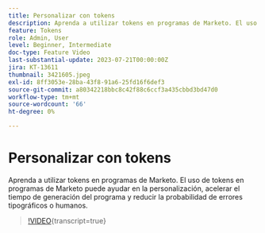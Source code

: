 ```yaml
---
title: Personalizar con tokens
description: Aprenda a utilizar tokens en programas de Marketo. El uso de tokens en programas de Marketo puede ayudar en la personalización, acelerar el tiempo de generación del programa y reducir la probabilidad de errores tipográficos o humanos.
feature: Tokens
role: Admin, User
level: Beginner, Intermediate
doc-type: Feature Video
last-substantial-update: 2023-07-21T00:00:00Z
jira: KT-13611
thumbnail: 3421605.jpeg
exl-id: 8ff3053e-28ba-43f8-91a6-25fd16f6def3
source-git-commit: a80342218bbc8c42f88c6ccf3a435cbbd3bd47d0
workflow-type: tm+mt
source-wordcount: '66'
ht-degree: 0%

---
```


# Personalizar con tokens

Aprenda a utilizar tokens en programas de Marketo. El uso de tokens en programas de Marketo puede ayudar en la personalización, acelerar el tiempo de generación del programa y reducir la probabilidad de errores tipográficos o humanos.

>[!VIDEO](https://video.tv.adobe.com/v/3423554/?learn=on&captions=spa){transcript=true}
